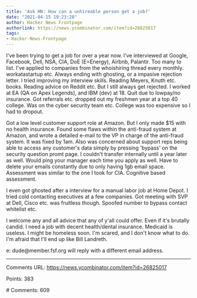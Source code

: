 ```yaml
---
title: 'Ask HN: How can a unhireable person get a job?'
date: "2021-04-15 19:23:28"
author: Hacker News Frontpage
authorlink: https://news.ycombinator.com/item?id=26825017
tags:
- Hacker-News-Frontpage
---
```


<p>I've been trying to get a job for over a year now. I've interviewed at Google, Facebook, Dell, NSA, CIA, DoE (E=Energy), Airbnb, Palantir. Too many to list. I've applied to companies from the whoishiring thread every monthly. workatastartup etc. Always ending with ghosting, or a impasive rejection letter. I tried improving my interview skills. Reading Meyers, Knuth etc. books. Reading advice on Reddit etc. But I still always get rejected. I worked at EA (QA on Apex Legends), and IBM (dev) at 18. Quit due to lowpay/no insurance. Got referrals etc. dropped out my freshmen year at a top 40 college. Was on the cyber security team etc. College was too expensive so I had to dropout.<p>Got a low level customer support role at Amazon. But I only made $15 with no health insurance. Found some flaws within the anti-fraud system at Amazon, and wrote a detailed e-mail to the VP in charge of the anti-fraud system. It was fixed by 1am. Also was concerned about support reps being able to access any customer's data simply by pressing 'bypass' on the security question promt page. I couldn't transfer internally until a year later as well. Would ping your manager each time you apply as well. Have to delete your emails constantly due to only having 1gb email space. Assessment was similar to the one I took for CIA. Cognitive based assessment.<p>I even got ghosted after a interview for a manual labor job at Home Depot. I tried cold contacting executives at a few companies. Got meeting with SVP at Dell, Cisco etc. was fruitless though. Spoofed number to bypass contact whitelist etc.<p>I welcome any and all advice that any of y'all could offer. Even if it's brutally candid. I need a job with decent health/dental insurance. Medicaid is useless. I might be homeless soon. I'm scared, and I don't know what to do. I'm afraid that I'll end up like Bill Landreth.<p>e: dude@member.fsf.org will reply with a different email address.</p>
<hr>
<p>Comments URL: <a href="https://news.ycombinator.com/item?id=26825017">https://news.ycombinator.com/item?id=26825017</a></p>
<p>Points: 383</p>
<p># Comments: 609</p>
